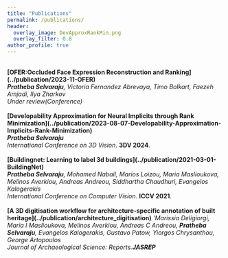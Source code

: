 ```yaml
---
title: "Publications"
permalink: /publications/
header:
  overlay_image: DevApproxRankMin.png
  overlay_filter: 0.8
author_profile: true
---
```

<br>
<b>[OFER:Occluded Face Expression Reconstruction and Ranking](../publication/2023-11-OFER)</b><br>
<i><b>Pratheba Selvaraju</b>, Victoria Fernandez Abrevaya, Timo Bolkart, Faezeh Amjadi, Ilya Zharkov</i><br>
<i>Under review(Conference)</i>
<br>
<br>
<b>[Developability Approximation for Neural Implicits through Rank Minimization](../publication/2023-08-07-Developability-Approximation-Implicits-Rank-Minimization)</b><br> 
<i><b>Pratheba Selvaraju</b></i><br>
<i>International Conference on 3D Vision</i>. <b>3DV 2024</b>.
<br>
<br>
<b>[Buildingnet: Learning to label 3d buildings](../publication/2021-03-01-BuildingNet)</b> <br> 
<i><b>Pratheba Selvaraju</b>, Mohamed Nabail, Marios Loizou, Maria Maslioukova, Melinos Averkiou, Andreas Andreou, Siddhartha Chaudhuri, Evangelos Kalogerakis</i><br>
<i>International Conference on Computer Vision</i>. <b>ICCV 2021</b>.
<br>
<br>
<b>[A 3D digitisation workflow for architecture-specific annotation of built heritage](../publication/architecture_digitisation)</b>
<i>'Marissia Deligiorgi, Maria I Maslioukova, Melinos Averkiou, Andreas C Andreou, <b>Pratheba Selvaraju</b>, Evangelos Kalogerakis, Gustavo Patow, Yiorgos Chrysanthou, George Artopoulos<i><br>
<i>Journal of Archaeological Science: Reports</i>.<b>JASREP</b>
